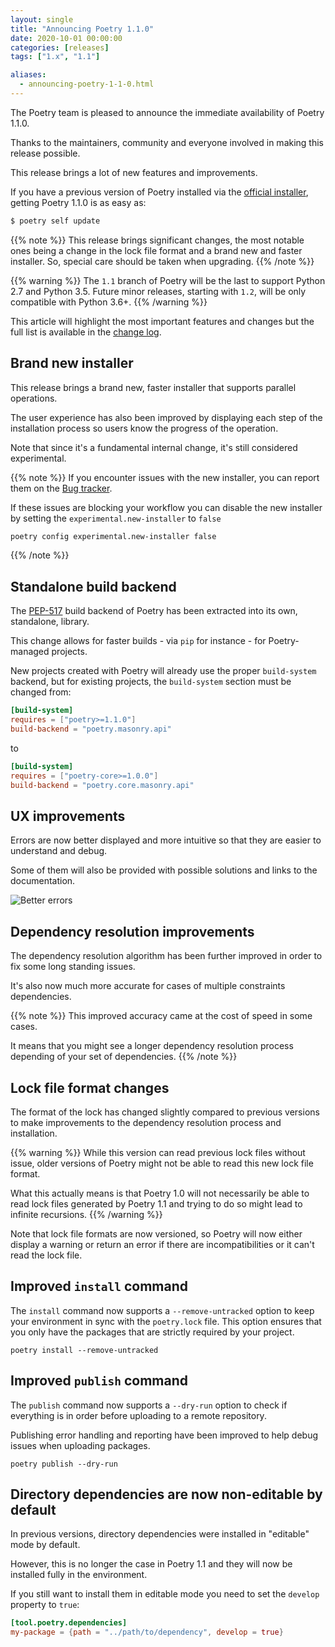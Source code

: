 ```yaml
---
layout: single
title: "Announcing Poetry 1.1.0"
date: 2020-10-01 00:00:00
categories: [releases]
tags: ["1.x", "1.1"]

aliases:
  - announcing-poetry-1-1-0.html
---
```


The Poetry team is pleased to announce the immediate availability of Poetry 1.1.0.

<!--more-->

Thanks to the maintainers, community and everyone involved in making this release possible.

This release brings a lot of new features and improvements.

If you have a previous version of Poetry installed via the [official installer](/docs/#installation),
getting Poetry 1.1.0 is as easy as:

```bash
$ poetry self update
```

{{% note %}}
This release brings significant changes, the most notable ones being a change in the lock file format and a brand new and faster installer. So, special care should be taken when upgrading.
{{% /note %}}

{{% warning %}}
The `1.1` branch of Poetry will be the last to support Python 2.7 and Python 3.5.
Future minor releases, starting with `1.2`, will be only compatible with Python 3.6+.
{{% /warning %}}

This article will highlight the most important features and changes but the full list is available in the [change log](/history/).

## Brand new installer

This release brings a brand new, faster installer that supports parallel operations.

The user experience has also been improved by displaying each step of the installation process so users know the progress of the operation.

Note that since it's a fundamental internal change, it's still considered experimental.

{{% note %}}
If you encounter issues with the new installer, you can report them on the [Bug tracker](https://github.com/python-poetry/poetry/issues "Poetry's issue tracker").

If these issues are blocking your workflow you can disable the new installer by setting the `experimental.new-installer` to `false`

```bash
poetry config experimental.new-installer false
```

{{% /note %}}

## Standalone build backend

The [PEP-517](https://www.python.org/dev/peps/pep-0517/) build backend of Poetry has been extracted into its own, standalone, library.

This change allows for faster builds - via `pip` for instance - for Poetry-managed projects.

New projects created with Poetry will already use the proper `build-system` backend, but for existing
projects, the `build-system` section must be changed from:

```toml
[build-system]
requires = ["poetry>=1.1.0"]
build-backend = "poetry.masonry.api"
```

to

```toml
[build-system]
requires = ["poetry-core>=1.0.0"]
build-backend = "poetry.core.masonry.api"
```

## UX improvements

Errors are now better displayed and more intuitive so that they are easier to understand and debug.

Some of them will also be provided with possible solutions and links to the documentation.

![Better errors](/images/better-errors.png)

## Dependency resolution improvements

The dependency resolution algorithm has been further improved in order to fix some long standing issues.

It's also now much more accurate for cases of multiple constraints dependencies.

{{% note %}}
This improved accuracy came at the cost of speed in some cases.

It means that you might see a longer dependency resolution process
depending of your set of dependencies.
{{% /note %}}

## Lock file format changes

The format of the lock has changed slightly compared to previous versions
to make improvements to the dependency resolution process and installation.

{{% warning %}}
While this version can read previous lock files without issue, older versions of Poetry
might not be able to read this new lock file format.

What this actually means is that Poetry 1.0 will not necessarily
be able to read lock files generated by Poetry 1.1 and trying to do so might lead to infinite recursions.
{{% /warning %}}

Note that lock file formats are now versioned, so Poetry will now either display a warning
or return an error if there are incompatibilities or it can't read the lock file.

## Improved `install` command

The `install` command now supports a `--remove-untracked` option to keep your environment in sync
with the `poetry.lock` file. This option ensures that you only have the packages
that are strictly required by your project.

```shell
poetry install --remove-untracked
```

## Improved `publish` command

The `publish` command now supports a `--dry-run` option to check if everything is in order
before uploading to a remote repository.

Publishing error handling and reporting have been improved to help debug issues
when uploading packages.

```shell
poetry publish --dry-run
```

## Directory dependencies are now non-editable by default

In previous versions, directory dependencies were installed in "editable" mode by default.

However, this is no longer the case in Poetry 1.1 and they will now be installed fully
in the environment.

If you still want to install them in editable mode you need to set the `develop` property to `true`:

```toml
[tool.poetry.dependencies]
my-package = {path = "../path/to/dependency", develop = true}
```
